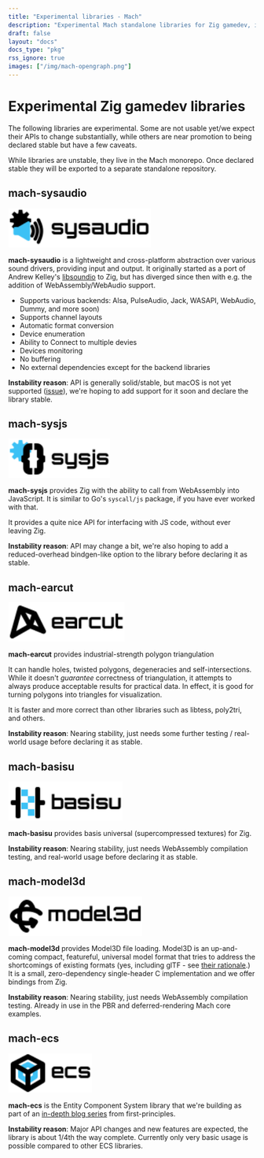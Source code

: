 ```yaml
---
title: "Experimental libraries - Mach"
description: "Experimental Mach standalone libraries for Zig gamedev, including ones for Entity Component Systems, interacting with JavaScript via WebAssembly, audio input/output, and more."
draft: false
layout: "docs"
docs_type: "pkg"
rss_ignore: true
images: ["/img/mach-opengraph.png"]
---
```


# Experimental Zig gamedev libraries

The following libraries are experimental. Some are not usable yet/we expect their APIs to change substantially, while others are near promotion to being declared stable but have a few caveats.

While libraries are unstable, they live in the Mach monorepo. Once declared stable they will be exported to a separate standalone repository.

## mach-sysaudio

<a href="https://github.com/hexops/mach/tree/main/libs/sysaudio" style="margin: auto; margin-top: 2rem;">
    <picture>
        <source media="(prefers-color-scheme: dark)" srcset="/assets/mach/sysaudio-dark.svg">
        <img alt="mach-sysaudio" src="/assets/mach/sysaudio-light.svg" style="height: 5rem;">
    </picture>
</a>

**mach-sysaudio** is a lightweight and cross-platform abstraction over various sound drivers, providing input and output. It originally started as a port of Andrew Kelley's [libsoundio](http://libsound.io/) to Zig, but has diverged since then with e.g. the addition of WebAssembly/WebAudio support.

* Supports various backends: Alsa, PulseAudio, Jack, WASAPI, WebAudio, Dummy, and more soon)
* Supports channel layouts
* Automatic format conversion
* Device enumeration
* Ability to Connect to multiple devies
* Devices monitoring
* No buffering
* No external dependencies except for the backend libraries

**Instability reason**: API is generally solid/stable, but macOS is not yet supported ([issue](https://github.com/hexops/mach/issues/650)), we're hoping to add support for it soon and declare the library stable.

## mach-sysjs

<a href="https://github.com/hexops/mach/tree/main/libs/sysjs" style="margin: auto; margin-top: 2rem;">
    <picture>
        <source media="(prefers-color-scheme: dark)" srcset="/assets/mach/sysjs-dark.svg">
        <img alt="mach-sysjs" src="/assets/mach/sysjs-light.svg" style="height: 5rem;">
    </picture>
</a>

**mach-sysjs** provides Zig with the ability to call from WebAssembly into JavaScript. It is similar to Go's `syscall/js` package, if you have ever worked with that.

It provides a quite nice API for interfacing with JS code, without ever leaving Zig.

**Instability reason**: API may change a bit, we're also hoping to add a reduced-overhead bindgen-like option to the library before declaring it as stable.

## mach-earcut

<a href="https://github.com/hexops/mach/tree/main/libs/earcut" style="margin: auto; margin-top: 2rem;">
    <picture>
        <source media="(prefers-color-scheme: dark)" srcset="/assets/mach/earcut-dark.svg">
        <img alt="mach-earcut" src="/assets/mach/earcut-light.svg" style="height: 5rem;">
    </picture>
</a>

**mach-earcut** provides industrial-strength polygon triangulation

It can handle holes, twisted polygons, degeneracies and self-intersections. While it doesn't _guarantee_ correctness of triangulation, it attempts to always produce acceptable results for practical data. In effect, it is good for turning polygons into triangles for visualization.

It is faster and more correct than other libraries such as libtess, poly2tri, and others.

**Instability reason**: Nearing stability, just needs some further testing / real-world usage before declaring it as stable.

## mach-basisu

<a href="https://github.com/hexops/mach/tree/main/libs/basisu" style="margin: auto; margin-top: 2rem;">
    <picture>
        <source media="(prefers-color-scheme: dark)" srcset="/assets/mach/basisu-dark.svg">
        <img alt="mach-basisu" src="/assets/mach/basisu-light.svg" style="height: 5rem;">
    </picture>
</a>

**mach-basisu** provides basis universal (supercompressed textures) for Zig.

**Instability reason**: Nearing stability, just needs WebAssembly compilation testing, and real-world usage before declaring it as stable.

## mach-model3d

<a href="https://github.com/hexops/mach/tree/main/libs/model3d" style="margin: auto; margin-top: 2rem;">
    <picture>
        <source media="(prefers-color-scheme: dark)" srcset="/assets/mach/model3d-dark.svg">
        <img alt="mach-model3d" src="/assets/mach/model3d-light.svg" style="height: 5rem;">
    </picture>
</a>

**mach-model3d** provides Model3D file loading. Model3D is an up-and-coming compact, featureful, universal model format that tries to address the shortcomings of existing formats (yes, including glTF - see [their rationale](https://gitlab.com/bztsrc/model3d/#rationale).) It is a small, zero-dependency single-header C implementation and we offer bindings from Zig.

**Instability reason**: Nearing stability, just needs WebAssembly compilation testing. Already in use in the PBR and deferred-rendering Mach core examples.

## mach-ecs

<a href="https://github.com/hexops/mach/tree/main/libs/ecs" style="margin: auto; margin-top: 2rem;">
    <picture>
        <source media="(prefers-color-scheme: dark)" srcset="/assets/mach/ecs-dark.svg">
        <img alt="mach-ecs" src="/assets/mach/ecs-light.svg" style="height: 5rem;">
    </picture>
</a>

**mach-ecs** is the Entity Component System library that we're building as part of an [in-depth blog series](https://devlog.hexops.com/categories/build-an-ecs/) from first-principles.

**Instability reason**: Major API changes and new features are expected, the library is about 1/4th the way complete. Currently only very basic usage is possible compared to other ECS libraries.

